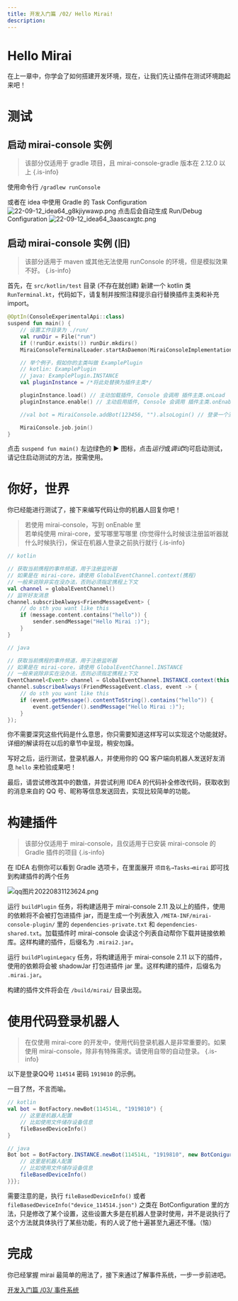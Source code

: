 ```yaml
---
title: 开发入门篇 /02/ Hello Mirai!
description: 
---
```


# Hello Mirai

在上一章中，你学会了如何搭建开发环境，现在，让我们先让插件在测试环境跑起来吧！

# 测试
## 启动 mirai-console 实例
> 该部分仅适用于 gradle 项目，且 mirai-console-gradle 版本在 2.12.0 以上
{.is-info}

使用命令行 `/gradlew runConsole`

或者在 idea 中使用 Gradle 的 Task Configuration
![22-09-12_idea64_g8kjiywawp.png](/assets/images/22-09-12_idea64_g8kjiywawp.png)
点击后会自动生成 Run/Debug Configuration
![22-09-12_idea64_3aascaxgtc.png](/assets/images/22-09-12_idea64_3aascaxgtc.png)

## 启动 mirai-console 实例 (旧)
> 该部分适用于 maven 或其他无法使用 runConsole 的环境，但是模拟效果不好。
{.is-info}


首先，在 `src/kotlin/test` 目录 (不存在就创建) 新建一个 kotlin 类 `RunTerminal.kt`，代码如下，请复制并按照注释提示自行替换插件主类和补充 import。

```kotlin
@OptIn(ConsoleExperimentalApi::class)
suspend fun main() {
    // 设置工作目录为 ./run/
    val runDir = File("run")
    if (!runDir.exists()) runDir.mkdirs()
    MiraiConsoleTerminalLoader.startAsDaemon(MiraiConsoleImplementationTerminal(runDir.toPath()))

    // 举个例子，假如你的主类叫做 ExamplePlugin
    // kotlin: ExamplePlugin
    // java: ExamplePlugin.INSTANCE
    val pluginInstance = /*将此处替换为插件主类*/

    pluginInstance.load() // 主动加载插件, Console 会调用 插件主类.onLoad
    pluginInstance.enable() // 主动启用插件, Console 会调用 插件主类.onEnable

    //val bot = MiraiConsole.addBot(123456, "").alsoLogin() // 登录一个测试环境的 Bot

    MiraiConsole.job.join()
}
```

点击 `suspend fun main()` 左边绿色的 **▶** 图标，点击*运行*或*调试*均可启动测试，请记住启动测试的方法，按需使用。

# 你好，世界

你已经能进行测试了，接下来编写代码让你的机器人回复你吧！

> 若使用 mirai-console，写到 onEnable 里  
> 若单纯使用 mirai-core，爱写哪里写哪里 (你觉得什么时候该注册监听器就什么时候执行)，保证在机器人登录之前执行就行
{.is-info}


```kotlin
// kotlin

// 获取当前携程的事件频道，用于注册监听器
// 如果是在 mirai-core，请使用 GlobalEventChannel.context(携程)
// 一般来说除非实在没办法，否则必须指定携程上下文
val channel = globalEventChannel()
// 监听好友消息
channel.subscribeAlways<FriendMessageEvent> {
    // do sth you want like this
    if (message.content.contains("hello")) {
        sender.sendMessage("Hello Mirai :)");
    }
}
```

```java
// java

// 获取当前携程的事件频道，用于注册监听器
// 如果是在 mirai-core，请使用 GlobalEventChannel.INSTANCE
// 一般来说除非实在没办法，否则必须指定携程上下文
EventChannel<Event> channel = GlobalEventChannel.INSTANCE.context(this.getCoroutineContext());
channel.subscribeAlways(FriendMessageEvent.class, event -> {
    // do sth you want like this
    if (event.getMessage().contentToString().contains("hello")) {
        event.getSender().sendMessage("Hello Mirai :)");
    }
});
```

你不需要深究这些代码是什么意思，你只需要知道这样写可以实现这个功能就好。详细的解读将在以后的章节中呈现，稍安勿躁。

写好之后，运行测试，登录机器人，并使用你的 QQ 客户端向机器人发送好友消息 `hello` 来检验成果吧！

最后，请尝试修改其中的数值，并尝试利用 IDEA 的代码补全修改代码，获取收到的消息来自的 QQ 号、昵称等信息发送回去，实现比较简单的功能。

# 构建插件

> 该部分仅适用于 mirai-console，且仅适用于已安装 mirai-console 的 Gradle 插件的项目
{.is-info}

在 IDEA 右侧你可以看到 Gradle 选项卡，在里面展开 `项目名→Tasks→mirai` 即可找到构建插件的两个任务

![qq图片20220831123624.png](/assets/images/qq图片20220831123624.png)

运行 `buildPlugin` 任务，将构建适用于 mirai-console 2.11 及以上的插件，使用的依赖将不会被打包进插件 jar，而是生成一个列表放入 `/META-INF/mirai-console-plugin/` 里的 `dependencies-private.txt` 和 `dependencies-shared.txt`。加载插件时 mirai-console 会读这个列表自动帮你下载并链接依赖库。这样构建的插件，后缀名为 `.mirai2.jar`。

运行 `buildPluginLegacy` 任务，将构建适用于 mirai-console 2.11 以下的插件，使用的依赖将会被 shadowJar 打包进插件 jar 里。这样构建的插件，后缀名为 `.mirai.jar`。

构建的插件文件将会在 `/build/mirai/` 目录出现。

# 使用代码登录机器人

> 在仅使用 mirai-core 的开发中，使用代码登录机器人是非常重要的。如果使用 mirai-console，除非有特殊需求。请使用自带的自动登录。
{.is-info}


以下是登录QQ号 `114514` 密码 `1919810` 的示例。

一目了然，不言而喻。

```kotlin
// kotlin
val bot = BotFactory.newBot(114514L, "1919810") {
    // 这里是机器人配置
    // 比如使用文件储存设备信息
    fileBasedDeviceInfo()
}
```
```java
// java
Bot bot = BotFactory.INSTANCE.newBot(114514L, "1919810", new BotConiguration() {{
    // 这里是机器人配置
    // 比如使用文件储存设备信息
    fileBasedDeviceInfo()
}}};
```
需要注意的是，执行 `fileBasedDeviceInfo()` 或者 `fileBasedDeviceInfo("device_114514.json")` 之类在 BotConfiguration 里的方法，只是修改了某个设置，这些设置大多是在机器人登录时使用，并不是说执行了这个方法就具体执行了某些功能，有的人说了他十遍甚至九遍还不懂。（恼）



# 完成

你已经掌握 mirai 最简单的用法了，接下来通过了解事件系统，一步一步前进吧。

[开发入门篇 /03/ 事件系统](/mirai/2-3)